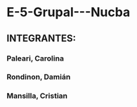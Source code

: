 # E-5-Grupal---Nucba

## **INTEGRANTES:**
### Paleari, Carolina
### Rondinon, Damián
### Mansilla, Cristian
